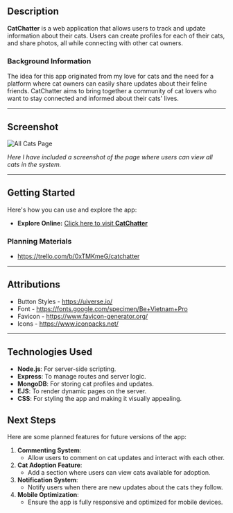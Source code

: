 ## Description

**CatChatter** is a web application that allows users to track and update information about their cats. Users can create profiles for each of their cats, and share photos, all while connecting with other cat owners.

### Background Information

The idea for this app originated from my love for cats and the need for a platform where cat owners can easily share updates about their feline friends. CatChatter aims to bring together a community of cat lovers who want to stay connected and informed about their cats' lives.

---

## Screenshot

![All Cats Page](./assets/catchatterAllCatsPage.png)

*Here I have included a screenshot of the page where users can view all cats in the system.*

---

## Getting Started

Here's how you can use and explore the app:

- **Explore Online:** [Click here to visit **CatChatter**](https://catchatter-1c7ed3fc854b.herokuapp.com/)

### Planning Materials

- https://trello.com/b/0xTMKmeG/catchatter

---

## Attributions

- Button Styles - https://uiverse.io/
- Font - https://fonts.google.com/specimen/Be+Vietnam+Pro
- Favicon - https://www.favicon-generator.org/
- Icons - https://www.iconpacks.net/

---

## Technologies Used
- **Node.js**: For server-side scripting.
- **Express**: To manage routes and server logic.
- **MongoDB**: For storing cat profiles and updates.
- **EJS**: To render dynamic pages on the server.
- **CSS**: For styling the app and making it visually appealing.

## Next Steps
Here are some planned features for future versions of the app:
1. **Commenting System**:
    - Allow users to comment on cat updates and interact with each other.
2. **Cat Adoption Feature**:
    - Add a section where users can view cats available for adoption.
3. **Notification System**:
    - Notify users when there are new updates about the cats they follow.
4. **Mobile Optimization**:
    - Ensure the app is fully responsive and optimized for mobile devices.

